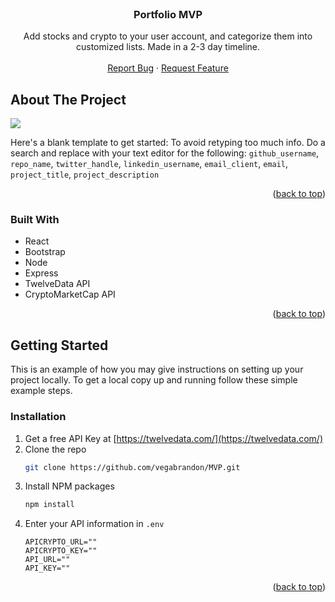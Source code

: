 <!-- PROJECT LOGO -->
<br />
<div align="center">
<h3 name="readme-top" align="center">Portfolio MVP</h3>
  <p align="center">
    Add stocks and crypto to your user account, and categorize them into customized lists. Made in a 2-3 day timeline.
    <br />
    <br />
    <a href="https://github.com/vegabrandon/MVP/issues">Report Bug</a>
    ·
    <a href="https://github.com/vegabrandon/MVP/issues">Request Feature</a>
  </p>
</div>



<!-- ABOUT THE PROJECT -->
## About The Project

![](https://github.com/vegabrandon/MVP/blob/main/MVP.gif)

Here's a blank template to get started: To avoid retyping too much info. Do a search and replace with your text editor for the following: `github_username`, `repo_name`, `twitter_handle`, `linkedin_username`, `email_client`, `email`, `project_title`, `project_description`

<p align="right">(<a href="#readme-top">back to top</a>)</p>



### Built With
* React
* Bootstrap
* Node
* Express
* TwelveData API
* CryptoMarketCap API

<p align="right">(<a href="#readme-top">back to top</a>)</p>



<!-- GETTING STARTED -->
## Getting Started

This is an example of how you may give instructions on setting up your project locally.
To get a local copy up and running follow these simple example steps.

### Installation

1. Get a free API Key at [https://twelvedata.com/](https://twelvedata.com/)
2. Clone the repo
   ```sh
   git clone https://github.com/vegabrandon/MVP.git
   ```
3. Install NPM packages
   ```sh
   npm install
   ```
4. Enter your API information in `.env`
   ```
   APICRYPTO_URL=""
   APICRYPTO_KEY=""
   API_URL=""
   API_KEY=""
   ```

<p align="right">(<a href="#readme-top">back to top</a>)</p>
